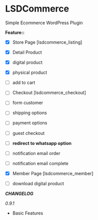# LSDCommerce
Simple Ecommerce WordPress Plugin

**Feature::**
- [x] Store Page [lsdcommerce_listing]
- [x] Detail Product
- [x] digital product
- [x] physical product
- [ ] add to cart
- [ ] Checkout [lsdcommerce_checkout]
- [ ] form customer
- [ ] shipping options
- [ ] payment options
- [ ] guest checkout
- [ ] **redirect to whatsapp option**
- [ ] notification email order
- [ ] notification email complete

- [x] Member Page [lsdcommerce_member]
- [ ] download digital product

***CHANGELOG***

*0.9.1*
+ Basic Features
